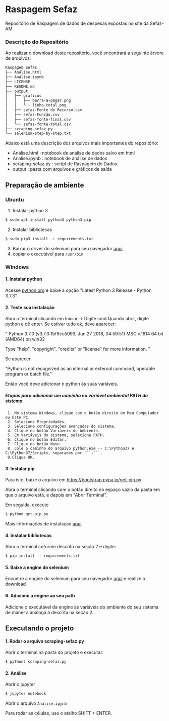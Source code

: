 # Raspagem Sefaz
Repositório de Raspagem de dados de despesas expostas no site da Sefaz-AM

### Descrição do Repositório

Ao realizar o download deste repositório, você encontrará a seguinte árvore de arquivos:

```bash
Raspagem Sefaz
├── Análise.html
├── Análise.ipynb
├── LICENSE
├── README.md
├── output
│   ├── graficos
│   │   ├── barra-a-pagar.png
│   │   └── linha-total.png
│   ├── sefaz-Fonte de Recurso.csv
│   ├── sefaz-Função.csv
│   ├── sefaz-fonte-final.csv
│   └── sefaz-fonte-total.csv
├── scraping-sefaz.py
└── selenium-step-by-step.txt
```

Abaixo está uma descrição dos arquivos mais importantes do repositório:

* Análise.html : notebook de análise de dados salvo em html
* Analise.ipynb : notebook de análise de dados
* scraping-sefaz.py : script de Raspagem de Dados
* output : pasta com arquivos e gráficos de saída

## Preparação de ambiente

### Ubuntu
1. Instalar python 3

```sh
$ sudo apt install python3 python3-pip
```

2. Instalar bibliotecas

```sh
$ sudo pip3 install -r requirements.txt
```

3. Baixar o driver do selenium para seu navegador [aqui](https://selenium-python.readthedocs.io/installation.html)
4. copiar o executável para `/usr/bin`

### Windows

#### 1. Instalar python

Acesse [python.org](https://www.python.org/downloads/windows/) e baixe a opção "Latest Python 3 Release - Python 3.7.3".

#### 2. Teste sua instalação

Abra o terminal clicando em Iniciar -> Digite cmd
Quando abrir, digite python e dê enter. Se estiver tudo ok, deve aparecer:

" Python 3.7.0 (v3.7.0:1bf9cc5093, Jun 27 2018, 04:59:51) MSC v.1914 64 bit (AMD64) on win32

Type "help", "copyright", "credits" or "license" for more information. "

Se aparecer

"Python is not recognized as an internal or external command, operable program or batch file."

Então você deve adicionar o python às suas variáveis.

##### Etapas para adicionar um caminho na variável ambiental PATH do sistema

     1. No sistema Windows, clique com o botão direito em Meu Computador ou Este PC.
     2. Selecione Propriedades.
     3. Selecione configurações avançadas do sistema.
     4. Clique no botão Variáveis de Ambiente.
     5. Em Variáveis do sistema, selecione PATH.
     6. Clique no botão Editar.
     7. Clique no botão Novo
     8. Cole o caminho do arquivo python.exe -- C:\Python37 e C:\Python37/Scripts, separados por ```;```.
     9.Clique OK.
#### 3. Instalar pip
Para isto, baixe o arquivo em https://bootstrap.pypa.io/get-pip.py

Abra o terminal clicando com o botão direito no espaço vazio da pasta em que o arquivo está, e depois em "Abrir Terminal".

Em seguida, execute

```sh
$ python get-pip.py
```

Mais informações de instalaçao [aqui](http://pythonclub.com.br/instalacao-python-django-windows.html)

#### 4. Instalar bibliotecas
Abra o terminal cnforme descrito na seção 2 e digite:

```sh
$ pip install -r requirements.txt
```

#### 5. Baixe a engine do selenium
Encontre a engine do selenium para seu navegador [aqui](https://selenium-python.readthedocs.io/installation.html) e realize o download

#### 6. Adicione a engine ao seu path
Adicione o executável da engine às variáveis do ambiente do seu sistema de maneira análoga à descrita na seção 2.

## Executando o projeto

#### 1. Rodar o arquivo scraping-sefaz.py

Abrir o terminal na pasta do projeto e executar:
```sh
$ python3 scraping-sefaz.py
```

#### 2. Análise

Abrir o jupyter

```sh
$ jupyter notebook
```

Abrir o arquivo `Análise.ipynb`

Para rodar as células, use o atalho SHIFT + ENTER. 
